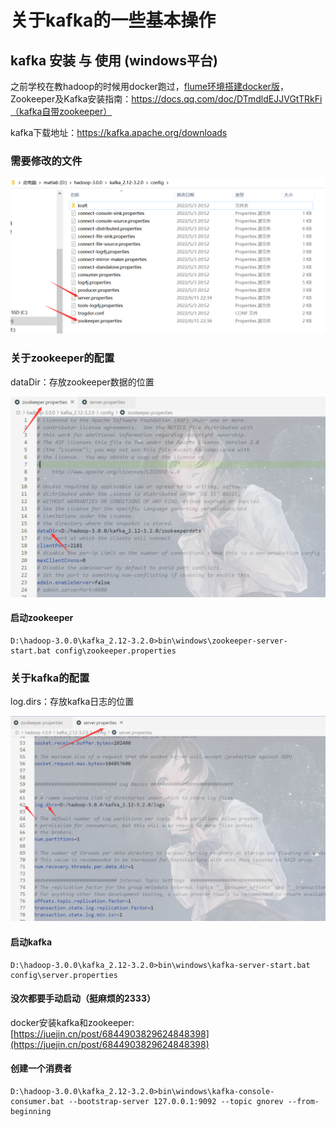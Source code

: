 #  关于kafka的一些基本操作

## kafka 安装 与 使用 (windows平台)

之前学校在教hadoop的时候用docker跑过，[flume环境搭建docker版](https://blog.code520.com.cn/posts/38274.html)，Zookeeper及Kafka安装指南：https://docs.qq.com/doc/DTmdldEJJVGtTRkFi（kafka自带zookeeper）

kafka下载地址：https://kafka.apache.org/downloads

### 需要修改的文件

![](./20220616115053.png)

### 关于zookeeper的配置

dataDir：存放zookeeper数据的位置

![](./20220616115129.png)

#### 启动zookeeper

```shell
D:\hadoop-3.0.0\kafka_2.12-3.2.0>bin\windows\zookeeper-server-start.bat config\zookeeper.properties
```

### 关于kafka的配置

log.dirs：存放kafka日志的位置

![](./20220616115154.png)

#### 启动kafka

```shell
D:\hadoop-3.0.0\kafka_2.12-3.2.0>bin\windows\kafka-server-start.bat config\server.properties
```

#### 没次都要手动启动（挺麻烦的2333）
docker安装kafka和zookeeper: [https://juejin.cn/post/6844903829624848398](https://juejin.cn/post/6844903829624848398)

#### 创建一个消费者

```shell
D:\hadoop-3.0.0\kafka_2.12-3.2.0>bin\windows\kafka-console-consumer.bat --bootstrap-server 127.0.0.1:9092 --topic gnorev --from-beginning
```

